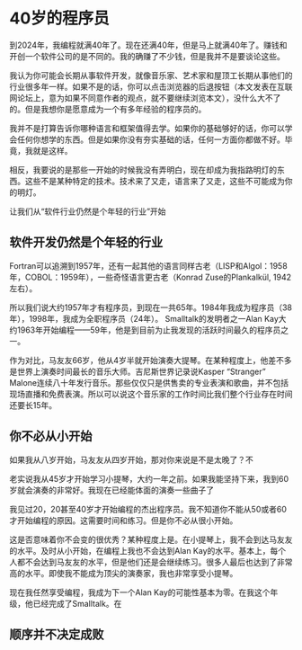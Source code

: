 # 40岁的程序员
到2024年，我编程就满40年了。现在还满40年，但是马上就满40年了。赚钱和开创一个软件公司的是不同的。我的确赚了不少钱，但是我并不是要谈论这些。

我认为你可能会长期从事软件开发，就像音乐家、艺术家和屋顶工长期从事他们的行业很多年一样。如果不是的话，你可以点击浏览器的后退按钮（本文发表在互联网论坛上，意为如果不同意作者的观点，就不要继续浏览本文），没什么大不了的。但是我想你是愿意成为一个有多年经验的程序员的。

我并不是打算告诉你哪种语言和框架值得去学。如果你的基础够好的话，你可以学会任何你想学的东西。但是如果你没有夯实基础的话，任何一方面你都做不好。毕竟，我就是这样。

相反，我要说的是那些一开始的时候我没有弄明白，现在却成为我指路明灯的东西。这些不是某种特定的技术。技术来了又走，语言来了又走，这些不可能成为你的明灯。

让我们从“软件行业仍然是个年轻的行业”开始

## 软件开发仍然是个年轻的行业

Fortran可以追溯到1957年，还有一起其他的语言同样古老（LISP和Algol：1958年，COBOL：1959年），一些奇怪语言更古老（Konrad Zuse的Plankalkül, 1942左右）。

所以我们说大约1957年才有程序员，到现在一共65年。1984年我成为程序员（38年），1998年，我成为全职程序员（24年）。 Smalltalk的发明者之一Alan Kay大约1963年开始编程——59年，他是到目前为止我发现的活跃时间最久的程序员之一。

作为对比，马友友66岁，他从4岁半就开始演奏大提琴。在某种程度上，他差不多是世界上演奏时间最长的音乐大师。吉尼斯世界记录说Kasper  “Stranger”  Malone连续八十年发行音乐。那些仅仅只是供售卖的专业表演和歌曲，并不包括现场直播和免费表演。所以可以说这个音乐家的工作时间比我们整个行业存在时间还要长15年。

## 你不必从小开始

如果我从八岁开始，马友友从四岁开始，那对你来说是不是太晚了？不

老实说我从45岁才开始学习小提琴，大约一年之前。如果我能坚持下来，我到60岁就会演奏的非常好。我现在已经能体面的演奏一些曲子了

我见过20，20甚至40岁才开始编程的杰出程序员。我不知道你不能从50或者60才开始编程的原因。这需要时间和练习。但是你不必从很小开始。

这是否意味着你不会变的很优秀？某种程度上是。在小提琴上，我不会到达马友友的水平。及时从小开始，在编程上我也不会达到Alan Kay的水平。基本上，每个人都不会达到马友友的水平，但是他们还是会继续练习。很多人最后也达到了非常高的水平。即使我不能成为顶尖的演奏家，我也非常享受小提琴。

现在我任然享受编程，我成为下一个Alan Kay的可能性基本为零。在我这个年级，他已经完成了Smalltalk。在

## 顺序并不决定成败
